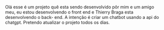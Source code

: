 Olá esse é um projeto quê esta sendo desenvolvido pôr mim e um amigo meu,
eu estou desenvolvendo o front end
e Thierry Braga esta desenvolvendo o back- end. 
A intenção é criar um chatbot usando a api do chatgpt.
Pretendo atualizar o projeto todos os dias. 
